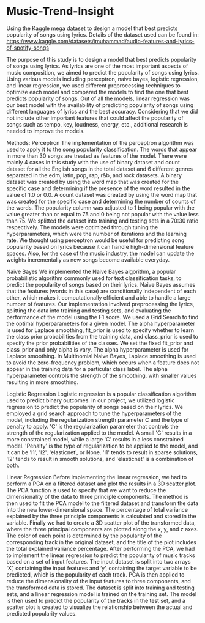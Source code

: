 # Music-Trend-Insight
Using the Kaggle mega dataset to design a model that best predicts popularity of songs using lyrics.
Details of the dataset used can be found in: https://www.kaggle.com/datasets/imuhammad/audio-features-and-lyrics-of-spotify-songs

The purpose of this study is to design a model that best predicts popularity of songs using lyrics. As lyrics are one of the most important aspects of music composition, we aimed to predict the popularity of songs using lyrics. Using various models including perceptron, naive bayes, logistic regression, and linear regression, we used different preprocessing techniques to optimize each model and compared the models to find the one that best predicts popularity of songs. Out of all the models, linear regression was our best model with the availability of predicting popularity of songs using different languages of lyrics and the best accuracy. Considering that we did not include other important features that could affect the popularity of songs such as tempo, key, loudness, energy, etc., additional research is needed to improve the models.

Methods:
Perceptron
	The implementation of the perceptron algorithm was used to apply it to the song popularity classification. The words that appear in more than 30 songs are treated as features of the model. There were mainly 4 cases in this study with the use of binary dataset and count dataset for all the English songs in the total dataset and 6 different genres separated in the edm, latin, pop, rap, r&b, and rock datasets. A binary dataset was created by using the word map that was created for the specific case and determining if the presence of the word resulted in the value of 1.0 or 0.0. A count dataset was created by using the word map that was created for the specific case and determining the number of counts of the words. The popularity column was adjusted to 1 being popular with the value greater than or equal to 75 and 0 being not popular with the value less than 75. We splitted the dataset into training and testing sets in a 70:30 ratio respectively. The models were optimized through tuning the hyperparameters, which were the number of iterations and the learning rate. We thought using perceptron would be useful for predicting song popularity based on lyrics because it can handle high-dimensional feature spaces. Also, for the case of the music industry, the model can update the weights incrementally as new songs become available everyday. 

Naive Bayes
We implemented the Naive Bayes algorithm, a popular probabilistic algorithm commonly used for text classification tasks, to predict the popularity of songs based on their lyrics. Naive Bayes assumes that the features (words in this case) are conditionally independent of each other, which makes it computationally efficient and able to handle a large number of features. Our implementation involved preprocessing the lyrics, splitting the data into training and testing sets, and evaluating the performance of the model using the F1 score. We used a Grid Search to find the optimal hyperparameters for a given model. The alpha hyperparameter is used for Laplace smoothing, fit_prior is used to specify whether to learn the class prior probabilities from the training data, and class_prior is used to specify the prior probabilities of the classes. We set the fixed  fit_prior and class_prior and only alpha is vary.  The alpha hyperparameter is used for Laplace smoothing. In Multinomial Naive Bayes, Laplace smoothing is used to avoid the zero-frequency problem, which occurs when a feature does not appear in the training data for a particular class label. The alpha hyperparameter controls the strength of the smoothing, with smaller values resulting in more smoothing.

Logistic Regression
	Logistic regression is a popular classification algorithm used to predict binary outcomes. In our project, we utilized logistic regression to predict the popularity of songs based on their lyrics. We employed a grid search approach to tune the hyperparameters of the model, including the regularization strength parameter C and the type of penalty to apply.  'C' is the regularization parameter that controls the strength of the regularization applied to the model. A small 'C' results in a more constrained model, while a large 'C' results in a less constrained model. 'Penalty' is the type of regularization to be applied to the model, and it can be 'l1', 'l2', 'elasticnet', or None. 'l1' tends to result in sparse solutions, 'l2' tends to result in smooth solutions, and 'elasticnet' is a combination of both.

Linear Regression
	Before implementing the linear regression, we had to perform a PCA on a filtered dataset and plot the results in a 3D scatter plot. The PCA function is used to specify that we want to reduce the dimensionality of the data to three principle components. The method is then used to fit the PCA model to the filtered dataset and transform the data into the new lower-dimensional space. The percentage of total variance explained by the three principle components is calculated and stored in the variable. Finally we had to create a 3D scatter plot of the transformed data, where the three principal components are plotted along the x, y, and z axes. The color of each point is determined by the popularity of the corresponding track in the original dataset, and the title of the plot includes the total explained variance percentage. After performing the PCA, we had to implement the linear regression to predict the popularity of music tracks based on a set of input features. The input dataset is split into two arrays ‘X’, containing the input features and ‘y’, containing the target variable to be predicted, which is the popularity of each track. PCA is then applied to reduce the dimensionality of the input features to three components, and the transformed data is stored. The dataset is split into training and testing sets, and a linear regression model is trained on the training set. The model is then used to predict the popularity of the tracks in the test set, and a scatter plot is created to visualize the relationship between the actual and predicted popularity values. 
